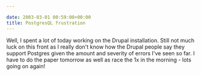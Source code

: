 ```yaml
---

date: 2003-03-01 00:59:00+00:00
title: PostgresQL frustration
---
```


Well, I spent a lot of today working on the Drupal installation. Still not much luck on this front as I really don't know how the Drupal people say they support Postgres given the amount and severity of errors I've seen so far. I have to do the paper tomorrow as well as race the 1x in the morning - lots going on again!
